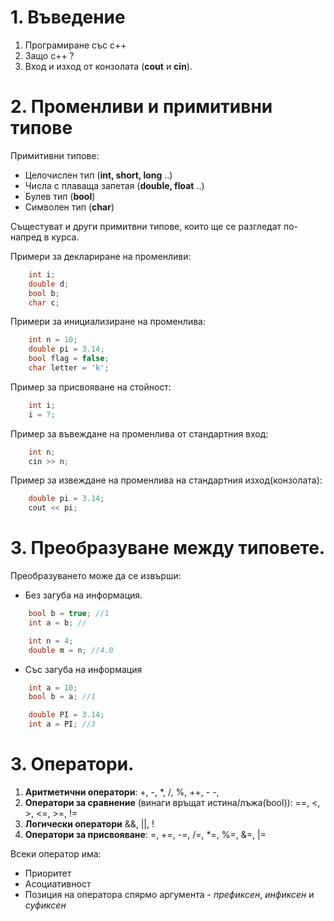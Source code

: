 <h1>1. Въведение</h1>

 1. Програмиране със c++
 2. Защо c++ ?
 3. Вход и изход от конзолата (**cout** и **cin**).
 

<h1>2. Променливи и примитивни типове</h1>
Примитивни типове:

 - Целочислен тип (**int, short, long** ..)
 - Числа с плаваща запетая (**double, float** ..)
 - Булев тип (**bool**)
 - Символен тип (**char**)
   
Същестуват и други примитвни типове, които ще се разгледат по-напред в курса.

Примери за деклариране на променливи:
```c++
    int i;
    double d;
    bool b;
    char c;
```

Примери за инициализиране на променлива:
```c++
    int n = 10;
    double pi = 3.14;
    bool flag = false;
    char letter = 'k';
```

Пример за присвояване на стойност:
```c++
    int i;
    i = 7;
```

Пример за въвеждане на променлива от стандартния вход:
```c++
    int n;
    cin >> n;
```

Пример за извеждане на променлива на стандартния изход(конзолата):
```c++
    double pi = 3.14;
    cout << pi;
```

<h1>3. Преобразуване между типовете.</h1>
Преобразуването може да се извърши:

 - Без загуба на информация.
```c++
    bool b = true; //1
    int a = b; // 
```
```c++
    int n = 4; 
    double m = n; //4.0 
```
 - Със загуба на информация
```c++
    int a = 10;
    bool b = a; //1 
```
```c++
    double PI = 3.14;
    int a = PI; //3
```
<h1>3. Оператори.</h1>

1. **Аритметични оператори**:
+, -, *, /, %, ++, - -,
2. **Оператори за сравнение** (винаги връщат истина/лъжа(bool)):
==, <, >, <=, >=, !=
3. **Логически оператори**
	&&, ||, !  
4. **Оператори за присвояване**:
=, +=, -=, /=, *=, %=, &=, |= 

Всеки оператор има:
-   Приоритет
-   Асоциативност
-   Позиция на оператора спярмо аргумента -  _префиксен_,  _инфиксен_  и  _суфиксен_